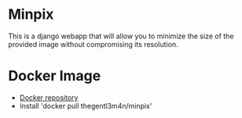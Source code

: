 # Minpix
This is a django webapp that will allow you to minimize the size of the provided image without compromising its resolution.


# Docker Image
* [Docker repository](https://hub.docker.com/r/thegentl3m4n/minpix)
* Install 'docker pull thegentl3m4n/minpix'
